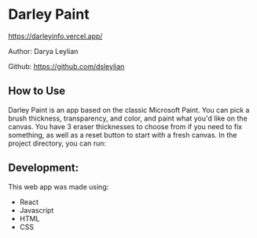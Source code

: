 # Darley Paint

https://darleyinfo.vercel.app/

Author: Darya Leylian

Github: https://github.com/dsleylian
<br />

## How to Use

Darley Paint is an app based on the classic Microsoft Paint. You can pick a brush thickness, transparency, and color, and paint what you'd like on the canvas. You have 3 eraser thicknesses to choose from if you need to fix something, as well as a reset button to start with a fresh canvas.
In the project directory, you can run:

## Development:

This web app was made using:
- React
- Javascript
- HTML
- CSS